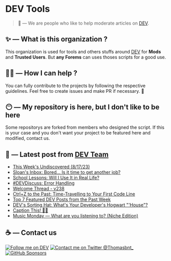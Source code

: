 # DEV Tools

> 🔧 — We are people who like to help moderate articles on [DEV](https://dev.to).

## ✨ — What is this organization ?

This organization is used for tools and others stuffs around [DEV](https://dev.to) for **Mods** and **Trusted Users**. But __any Forems__ can uses thoses scripts for a good use.


## 💪🏼 — How I can help ?

You can fully contribute to the projects by following the respective guidelines. Feel free to create issues and make PR if necessary. 🎉

## 😶 — My repository is here, but I don't like to be here

Some repositorys are forked from members who designed the script. If this is your case and you don't want your project to be featured here and modified, contact us.

## 📝 — Latest post from [DEV Team](https://dev.to/devteam)

<!-- BLOG-POST-LIST:START -->
- [This Week&#39;s Undiscovered &lpar;8/17/23&rpar;](https://dev.to/devteam/this-weeks-undiscovered-36cc)
- [Sloan&#39;s Inbox: Bored... Is it time to get another job?](https://dev.to/devteam/sloans-inbox-bored-is-it-time-to-get-another-job-71e)
- [School Lessons: Will I Use It in Real Life?](https://dev.to/devteam/school-lessons-will-i-use-it-in-real-life-1395)
- [#DEVDiscuss: Error Handling](https://dev.to/devteam/devdiscuss-error-handling-575i)
- [Welcome Thread - v238](https://dev.to/devteam/welcome-thread-v239-2f67)
- [Ctrl+Z to the Past: Time-Travelling to Your First Code Line](https://dev.to/devteam/ctrlz-to-the-past-time-travelling-to-your-first-code-line-elg)
- [Top 7 Featured DEV Posts from the Past Week](https://dev.to/devteam/top-7-featured-dev-posts-from-the-past-week-21b8)
- [DEV&#39;s Sorting Hat: What&#39;s Your Developer&#39;s Hogwart &quot;&#39;House&quot;?](https://dev.to/devteam/devs-sorting-hat-whats-your-developers-hogwart-house-3ohn)
- [Caption This! 🤔💭](https://dev.to/devteam/caption-this-1gik)
- [Music Monday — What are you listening to? &lpar;Niche Edition&rpar;](https://dev.to/devteam/music-monday-what-are-you-listening-to-niche-music-1571)
<!-- BLOG-POST-LIST:END -->


## ☕ — Contact us

[![Follow me on DEV](https://img.shields.io/badge/dev.to-%2308090A.svg?&style=for-the-badge&logo=dev.to&logoColor=white&alt=devto)](https://dev.to/thomasbnt)
[![Contact me on Twitter @Thomasbnt_](https://img.shields.io/badge/Contact%20me%20on%20Twitter-%231DA1F2.svg?&style=for-the-badge&logo=twitter&logoColor=white&alt=twitter)](https://twitter.com/messages/1142357270-1142357270?text=Hello,%20I%20contact%20you%20from%20devtotools%20&recipient_id=1142357270) [![GitHub Sponsors](https://img.shields.io/badge/Sponsor%20me-%23EA54AE.svg?&style=for-the-badge&logo=github-sponsors&logoColor=white)](https://github.com/sponsors/thomasbnt)


